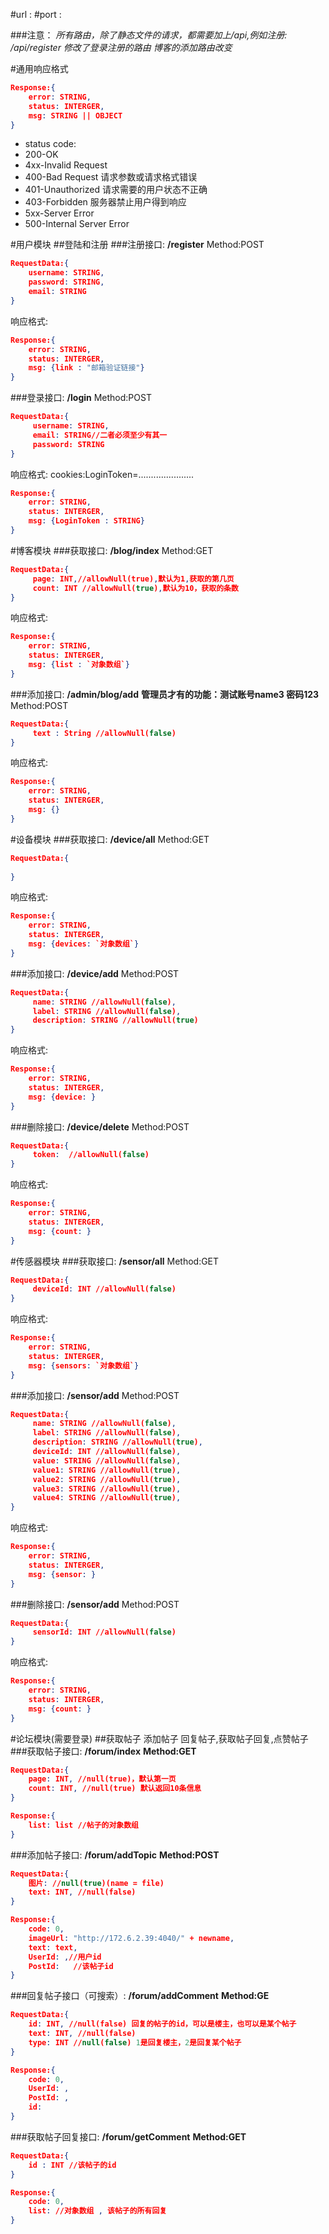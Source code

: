 #url : 
#port : 

###注意：
*所有路由，除了静态文件的请求，都需要加上/api,例如注册: /api/register*
*修改了登录注册的路由*
*博客的添加路由改变*

#通用响应格式
```json
Response:{
    error: STRING,
    status: INTERGER,
    msg: STRING || OBJECT
}
```
 * status code:
 *   200-OK
 *   4xx-Invalid Request
 *   400-Bad Request 请求参数或请求格式错误
 *   401-Unauthorized 请求需要的用户状态不正确
 *   403-Forbidden 服务器禁止用户得到响应
 *   5xx-Server Error
 *   500-Internal Server Error

#用户模块
##登陆和注册
###注册接口:
**/register**
Method:POST
```json
RequestData:{
    username: STRING,
    password: STRING,
    email: STRING
}
```
响应格式:
```json
Response:{
    error: STRING,
    status: INTERGER,
    msg: {link : "邮箱验证链接"}
}
```
###登录接口:
**/login**
Method:POST
```json
RequestData:{
     username: STRING,
     email: STRING//二者必须至少有其一
     password: STRING
}
```
响应格式:
cookies:LoginToken=......................
```json
Response:{
    error: STRING,
    status: INTERGER,
    msg: {LoginToken : STRING}
}
```

#博客模块
###获取接口:
**/blog/index**
Method:GET
```json
RequestData:{
     page: INT,//allowNull(true),默认为1,获取的第几页
     count: INT //allowNull(true),默认为10，获取的条数
}
```
响应格式:
```json
Response:{
    error: STRING,
    status: INTERGER,
    msg: {list : `对象数组`}
}
```

###添加接口:
**/admin/blog/add**
**管理员才有的功能：测试账号name3 密码123**
Method:POST
```json
RequestData:{
     text : String //allowNull(false) 
}
```
响应格式:
```json
Response:{
    error: STRING,
    status: INTERGER,
    msg: {}
}
```


#设备模块
###获取接口:
**/device/all**
Method:GET
```json
RequestData:{
     
}
```
响应格式:
```json
Response:{
    error: STRING,
    status: INTERGER,
    msg: {devices: `对象数组`}
}
```

###添加接口:
**/device/add**
Method:POST
```json
RequestData:{
     name: STRING //allowNull(false),
     label: STRING //allowNull(false),
     description: STRING //allowNull(true)
}
```
响应格式:
```json
Response:{
    error: STRING,
    status: INTERGER,
    msg: {device: }
}
```

###删除接口:
**/device/delete**
Method:POST
```json
RequestData:{
     token:  //allowNull(false)
}
```
响应格式:
```json
Response:{
    error: STRING,
    status: INTERGER,
    msg: {count: }
}
```



#传感器模块
###获取接口:
**/sensor/all**
Method:GET
```json
RequestData:{
     deviceId: INT //allowNull(false)
}
```
响应格式:
```json
Response:{
    error: STRING,
    status: INTERGER,
    msg: {sensors: `对象数组`}
}
```


###添加接口:
**/sensor/add**
Method:POST
```json
RequestData:{
     name: STRING //allowNull(false),
     label: STRING //allowNull(false),
     description: STRING //allowNull(true),
     deviceId: INT //allowNull(false),
     value: STRING //allowNull(false),
     value1: STRING //allowNull(true),
     value2: STRING //allowNull(true),
     value3: STRING //allowNull(true),
     value4: STRING //allowNull(true),
}
```
响应格式:
```json
Response:{
    error: STRING,
    status: INTERGER,
    msg: {sensor: }
}
```

###删除接口:
**/sensor/add**
Method:POST
```json
RequestData:{
     sensorId: INT //allowNull(false)
}
```
响应格式:
```json
Response:{
    error: STRING,
    status: INTERGER,
    msg: {count: }
}
```



#论坛模块(需要登录)
##获取帖子 添加帖子 回复帖子,获取帖子回复,点赞帖子
###获取帖子接口:
**/forum/index**
**Method:GET**
```json
RequestData:{
    page: INT, //null(true)，默认第一页
    count: INT, //null(true) 默认返回10条信息
}
```
```json
Response:{
    list: list //帖子的对象数组
}
```


###添加帖子接口:
**/forum/addTopic**
**Method:POST**
```json
RequestData:{
    图片: //null(true)(name = file)
    text: INT, //null(false)
}
```
```json
Response:{
    code: 0,
    imageUrl: "http://172.6.2.39:4040/" + newname,
    text: text,
    UserId: ,//用户id
    PostId:   //该帖子id
}
```


###回复帖子接口（可搜索）:
**/forum/addComment**
**Method:GE**
```json
RequestData:{
    id: INT, //null(false) 回复的帖子的id，可以是楼主，也可以是某个帖子
    text: INT, //null(false)
    type: INT //null(false) 1是回复楼主，2是回复某个帖子
}
```
```json
Response:{
    code: 0,
    UserId: ,
    PostId: ,
    id: 
}
```


###获取帖子回复接口:
**/forum/getComment**
**Method:GET**
```json
RequestData:{
    id : INT //该帖子的id
}
```
```json
Response:{
    code: 0,
    list: //对象数组 , 该帖子的所有回复
}
```